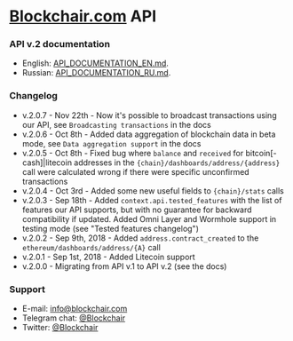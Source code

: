 # [Blockchair.com](https://blockchair.com/) API

### API v.2 documentation
* English: [API_DOCUMENTATION_EN.md](API_DOCUMENTATION_EN.md).
* Russian: [API_DOCUMENTATION_RU.md](API_DOCUMENTATION_RU.md).

### Changelog

* v.2.0.7 - Nov 22th - Now it's possible to broadcast transactions using our API, see `Broadcasting transactions` in the docs
* v.2.0.6 - Oct 8th - Added data aggregation of blockchain data in beta mode, see `Data aggregation support` in the docs
* v.2.0.5 - Oct 8th - Fixed bug where `balance` and `received` for bitcoin[-cash]|litecoin addresses in the `{chain}/dashboards/address/{address}` call were calculated wrong if there were specific unconfirmed transactions
* v.2.0.4 - Oct 3rd - Added some new useful fields to `{chain}/stats` calls
* v.2.0.3 - Sep 18th - Added `context.api.tested_features` with the list of features our API supports, but with no guarantee for backward compatibility if updated. Added Omni Layer and Wormhole support in testing mode (see "Tested features changelog")
* v.2.0.2 - Sep 9th, 2018 - Added `address.contract_created` to the `ethereum/dashboards/address/{A}` call
* v.2.0.1 - Sep 1st, 2018 - Added Litecoin support
* v.2.0.0 - Migrating from API v.1 to API v.2 (see the docs)

### Support

* E-mail: [info@blockchair.com](mailto:info@blockchair.com)
* Telegram chat: [@Blockchair](https://telegram.me/Blockchair)
* Twitter: [@Blockchair](https://twitter.com/Blockchair)
